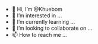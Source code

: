 - 👋 Hi, I’m @Khuebom
- 👀 I’m interested in ...
- 🌱 I’m currently learning ...
- 💞️ I’m looking to collaborate on ...
- 📫 How to reach me ...

<!---
Khuebom/Khuebom is a ✨ special ✨ repository because its `README.md` (this file) appears on your GitHub profile.
You can click the Preview link to take a look at your changes.
--->
